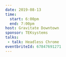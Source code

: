```yaml
---
date: 2019-08-13
time:
  start: 6:00pm
  end: 7:00pm
host: Gravitate Downtown
sponsor: TEKsystems
talks:
 - talk: Headless Chrome
eventbriteId: 67847691271
---
```


